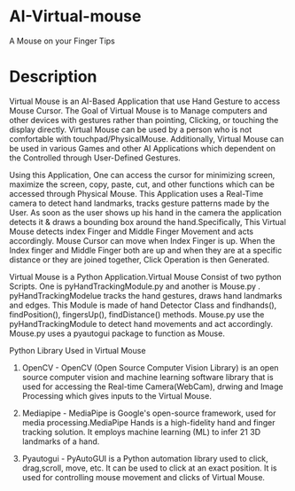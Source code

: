 # AI-Virtual-mouse
A Mouse on your Finger Tips

# Description
Virtual Mouse is an AI-Based Application that use Hand Gesture to access Mouse Cursor. The Goal of Virtual Mouse is to Manage computers and other devices with gestures rather than pointing, Clicking, or touching the display directly. Virtual Mouse can be used by a person who is not comfortable with touchpad/PhysicalMouse. Additionally, Virtual Mouse can be used in various Games and other AI Applications which dependent on the Controlled through User-Defined Gestures.

Using this Application, One can access the cursor for minimizing screen, maximize the screen, copy, paste, cut, and other functions which can be accessed through Physical Mouse. This Application uses a Real-Time camera to detect hand landmarks, tracks gesture patterns made by the User. As soon as the user shows up his hand in the camera the application detects it & draws a bounding box around the hand.Specifically, This Virtual Mouse detects index Finger and Middle Finger Movement and acts accordingly. Mouse Cursor can move when Index Finger is up. When the Index finger and Middle Finger both are up and when they are at a specific distance or they are joined together, Click Operation is then Generated.

Virtual Mouse is a Python Application.Virtual Mouse Consist of two python Scripts. One is pyHandTrackingModule.py and another is Mouse.py . pyHandTrackingModelue tracks the hand gestures, draws hand landmarks and edges. This Module is made of hand Detector Class and findhands(), findPosition(), fingersUp(), findDistance() methods. Mouse.py use the pyHandTrackingModule to detect hand movements and act accordingly. Mouse.py uses a pyautogui package to function as Mouse.

Python Library Used in Virtual Mouse
1. OpenCV - OpenCV (Open Source Computer Vision Library) is an open source computer vision and machine learning software library that is used for accessing the Real-time Camera(WebCam), drwing and Image Processing which gives inputs to the Virtual Mouse.

2. Mediapipe - MediaPipe is Google's open-source framework, used for media processing.MediaPipe Hands is a high-fidelity hand and finger tracking solution. It employs machine learning (ML) to infer 21 3D landmarks of a hand.

3. Pyautogui - PyAutoGUI is a Python automation library used to click, drag,scroll, move, etc. It can be used to click at an exact position. It is used for controlling mouse movement and clicks of Virtual Mouse.
